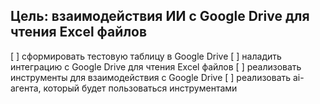 ## Цель: взаимодействия ИИ с Google Drive для чтения Excel файлов

[ ] сформировать тестовую таблицу в Google Drive
[ ] наладить интеграцию с Google Drive для чтения Excel файлов
[ ] реализовать инструменты для взаимодействия с Google Drive
[ ] реализовать ai-агента, который будет пользоваться инструментами